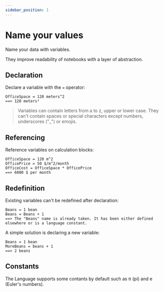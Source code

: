 ```yaml
---
sidebar_position: 1
---
```


# Name your values

Name your data with variables.

They improve readability of notebooks with a layer of abstraction.

## Declaration

Declare a variable with the `=` operator:

```deci live
OfficeSpace = 120 meters^2
==> 120 meters²
```

> Variables can contain letters from a to z, upper or lower case. They can't contain spaces or special characters except numbers, underscores ("\_") or emojis.

## Referencing

Reference variables on calculation blocks:

```deci live
OfficeSpace = 120 m^2
OfficePrice = 50 $/m^2/month
OfficeCost = OfficeSpace * OfficePrice
==> 6000 $ per month
```

## Redefinition

Existing variables can't be redefined after declaration:

```deci live
Beans = 1 bean
Beans = Beans + 1
==> The "Beans" name is already taken. It has been either defined elsewhere or is a language constant.
```

A simple solution is declaring a new variable:

```deci live
Beans = 1 bean
MoreBeans = beans + 1
==> 2 beans
```

## Constants

The Language supports some contants by default such as π (pi) and e (Euler's numbers).

